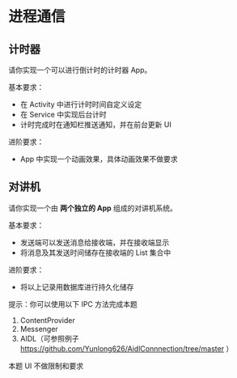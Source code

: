 # 进程通信



## 计时器

请你实现一个可以进行倒计时的计时器 App。

基本要求：

- 在 Activity 中进行计时时间自定义设定
- 在 Service 中实现后台计时
- 计时完成时在通知栏推送通知，并在前台更新 UI

进阶要求：

- App 中实现一个动画效果，具体动画效果不做要求

  

## 对讲机

请你实现一个由 **两个独立的 App** 组成的对讲机系统。

基本要求：

- 发送端可以发送消息给接收端，并在接收端显示
- 将消息及其发送时间储存在接收端的 List 集合中

进阶要求：

- 将以上记录用数据库进行持久化储存

  

提示：你可以使用以下 IPC 方法完成本题

1. ContentProvider
2. Messenger
3. AIDL（可参照例子 https://github.com/Yunlong626/AidlConnnection/tree/master ）

本题 UI 不做限制和要求
